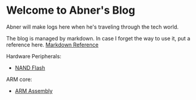 # Welcome to Abner's Blog

Abner will make logs here when he's traveling through the tech world.

The blog is managed by markdown. In case I forget the way to use it, put a reference here. [Markdown Reference](https://avenuecross.github.io/AbnerTechTravel/Markdown)

Hardware Peripherals:
* [NAND Flash](https://avenuecross.github.io/AbnerTechTravel/NANDFLASH)

ARM core:
* [ARM Assembly](https://avenuecross.github.io/AbnerTechTravel/ARM_Assembly)
